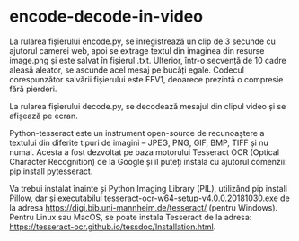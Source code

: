 # encode-decode-in-video

La rularea fișierului encode.py, se înregistrează un clip de 3 secunde cu ajutorul camerei web, apoi se extrage textul din imaginea din resurse image.png și este salvat în fișierul .txt. Ulterior, într-o secvență de 10 cadre aleasă aleator, se ascunde acel mesaj pe bucăți egale. Codecul corespunzător salvării fișierului este FFV1, deoarece prezintă o compresie fără pierderi.

La rularea fișierului decode.py, se decodează mesajul din clipul video și se afișează pe ecran.

Python-tesseract este un instrument open-source de recunoaștere a textului din diferite tipuri de imagini – JPEG, PNG, GIF, BMP, TIFF și nu numai. Acesta a fost dezvoltat pe baza motorului Tesseract OCR (Optical Character Recognition) de la Google și îl puteți instala cu ajutorul comenzii: pip install pytesseract.

Va trebui instalat înainte și Python Imaging Library (PIL), utilizând pip install Pillow, dar și executabilul tesseract-ocr-w64-setup-v4.0.0.20181030.exe de la adresa https://digi.bib.uni-mannheim.de/tesseract/ (pentru Windows). Pentru Linux sau MacOS, se poate instala Tesseract de la adresa: https://tesseract-ocr.github.io/tessdoc/Installation.html. 
